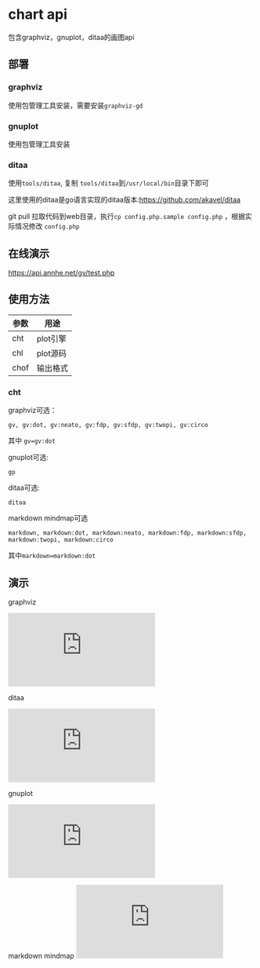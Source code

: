 # chart api

包含graphviz，gnuplot，ditaa的画图api

## 部署

### graphviz
使用包管理工具安装，需要安装`graphviz-gd`

### gnuplot
使用包管理工具安装

### ditaa
使用`tools/ditaa`, 复制 `tools/ditaa`到`/usr/local/bin`目录下即可

这里使用的ditaa是go语言实现的ditaa版本:https://github.com/akavel/ditaa

git pull 拉取代码到web目录，执行`cp config.php.sample config.php` ，根据实际情况修改 `config.php`

## 在线演示
https://api.annhe.net/gv/test.php

## 使用方法

| 参数 | 用途 |
| ---- | ---- |
| cht  | plot引擎 |
| chl  | plot源码 |
| chof | 输出格式 |

### cht
graphviz可选：
```
gv, gv:dot, gv:neato, gv:fdp, gv:sfdp, gv:twopi, gv:circo
```
其中 `gv=gv:dot`

gnuplot可选:
```
gp
```

ditaa可选:
```
ditaa
```

markdown mindmap可选
```
markdown, markdown:dot, markdown:neato, markdown:fdp, markdown:sfdp, markdown:twopi, markdown:circo
```
其中`markdown=markdown:dot`


## 演示

graphviz

![](http://api.annhe.net/gv/api.php?cht=gv&chl=digraph+G+%7Bnode%5Bfillcolor%3Dmintcream%2Cstyle%3Dfilled%5D%3Brankdir%3DLR%3Bplot-%3Egraphviz%3B%7D)

ditaa

![](http://api.annhe.net/gv/api.php?cht=ditaa&chl=%2B---------%2B%0D%0A%7C+cBLU++++%7C%0D%0A%7C+++++++++%7C%0D%0A%7C++++%2B----%2B%0D%0A%7C++++%7CcPNK%7C%0D%0A%7C++++%7C++++%7C%0D%0A%2B----%2B----%2B%0D%0A%09%09)

gnuplot

![](http://api.annhe.net/gv/api.php?cht=gp&chl=plot+sin%28x%29%2Ax%3B)

markdown mindmap
![](http://api.annhe.net/gv/api.php?cht=markdown&chl=%23+plot%0D%0A%23%23+graphviz%0D%0A%23%23%23+dot%0D%0A%23%23%23+neato%0D%0A%23%23%23+fdp%0D%0A%23%23%23+sfdp%0D%0A%23%23%23+twopi%0D%0A%23%23%23+circo%0D%0A%23%23+ditaa%0D%0A%23%23+gnuplot%0D%0A%23%23+markdown+mindmap%0D%0A%23%23%23+graphviz)
